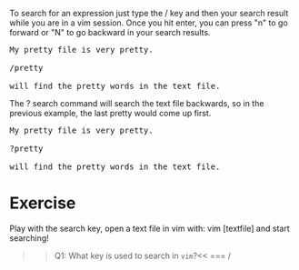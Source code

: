 To search for an expression just type the / key and then your search result while you are in a vim session. Once you hit enter, you can press "n" to go forward or "N" to go backward in your search results.

<pre>
My pretty file is very pretty.

/pretty

will find the pretty words in the text file.
</pre>


The ? search command will search the text file backwards, so in the previous example, the last pretty would come up first. 
<pre>
My pretty file is very pretty.

?pretty

will find the pretty words in the text file.
</pre>

# Exercise

Play with the search key, open a text file in vim with: vim [textfile] and start searching!

>>Q1: What key is used to search in `vim`?<<
=== /
